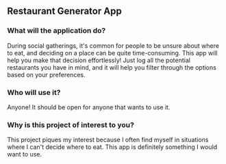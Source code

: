 
## Restaurant Generator App


### What will the application do? 
During social gatherings, it's common for people to be unsure about where to eat, and deciding on a place can be quite time-consuming. This app will help you make that decision effortlessly! Just log all the potential restaurants you have in mind, and it will help you filter through the options based on your preferences.

### Who will use it? 
Anyone! It should be open for anyone that wants to use it. 

### Why is this project of interest to you? 
This project piques my interest because I often find myself in situations where I can't decide where to eat. This app is definitely something I would want to use.



